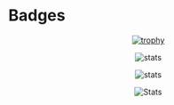# Badges

<div align="center">
  
  [![trophy](https://github-profile-trophy.vercel.app/?username=yohann-kevin&theme=juicyfresh)](https://github.com/ryo-ma/github-profile-trophy)

  ![stats](https://github-readme-stats.vercel.app/api?username=yohann-kevin&show_icons=true&theme=vision-friendly-dark)

  <!-- ![Codewars](https://www.codewars.com/users/-yohann-/badges/large) -->

  ![stats](https://github-readme-stats.vercel.app/api/wakatime?username=kirua&hide_progress=true&theme=vision-friendly-dark&layout=compact&langs_count=10)

  ![Stats](https://github-readme-stats.vercel.app/api/top-langs/?username=yohann-kevin&hide=html,css,blade&theme=vision-friendly-dark&layout=compact)
  <!-- (https://github.com/anuraghazra/github-readme-stats) -->
  
</div>


